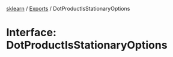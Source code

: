 [sklearn](../readme.md) / [Exports](../modules.md) / DotProductIsStationaryOptions

# Interface: DotProductIsStationaryOptions
